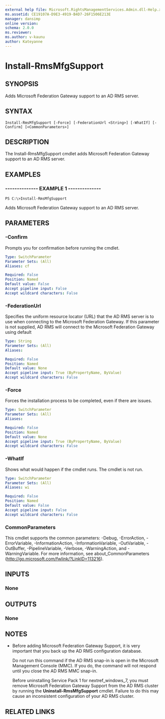 ```yaml
---
external help file: Microsoft.RightsManagementServices.Admin.dll-Help.xml
ms.assetid: CE19107A-D9E3-4919-B4D7-26F1506E213E
manager: dansimp
online version: 
schema: 2.0.0
ms.reviewer:
ms.author: v-kaunu
author: Kateyanne
---
```


# Install-RmsMfgSupport

## SYNOPSIS
Adds Microsoft Federation Gateway support to an AD RMS server.

## SYNTAX

```
Install-RmsMfgSupport [-Force] [-FederationUrl <String>] [-WhatIf] [-Confirm] [<CommonParameters>]
```

## DESCRIPTION
The Install-RmsMfgSupport cmdlet adds Microsoft Federation Gateway support to an AD RMS server.

## EXAMPLES

### --------------  EXAMPLE 1 --------------
```
PS C:\>Install-RmsMfgSupport
```

Adds Microsoft Federation Gateway support to an AD RMS server.

## PARAMETERS

### -Confirm
Prompts you for confirmation before running the cmdlet.

```yaml
Type: SwitchParameter
Parameter Sets: (All)
Aliases: cf

Required: False
Position: Named
Default value: False
Accept pipeline input: False
Accept wildcard characters: False
```

### -FederationUrl
Specifies the uniform resource locator (URL) that the AD RMS server is to use when connecting to the Microsoft Federation Gateway.
If this parameter is not supplied, AD RMS will connect to the Microsoft Federation Gateway using default

```yaml
Type: String
Parameter Sets: (All)
Aliases: 

Required: False
Position: Named
Default value: None
Accept pipeline input: True (ByPropertyName, ByValue)
Accept wildcard characters: False
```

### -Force
Forces the installation process to be completed, even if there are issues.

```yaml
Type: SwitchParameter
Parameter Sets: (All)
Aliases: 

Required: False
Position: Named
Default value: None
Accept pipeline input: True (ByPropertyName, ByValue)
Accept wildcard characters: False
```

### -WhatIf
Shows what would happen if the cmdlet runs.
The cmdlet is not run.

```yaml
Type: SwitchParameter
Parameter Sets: (All)
Aliases: wi

Required: False
Position: Named
Default value: False
Accept pipeline input: False
Accept wildcard characters: False
```

### CommonParameters
This cmdlet supports the common parameters: -Debug, -ErrorAction, -ErrorVariable, -InformationAction, -InformationVariable, -OutVariable, -OutBuffer, -PipelineVariable, -Verbose, -WarningAction, and -WarningVariable. For more information, see about_CommonParameters (http://go.microsoft.com/fwlink/?LinkID=113216).

## INPUTS

### None

## OUTPUTS

### None

## NOTES
* Before adding Microsoft Federation Gateway Support, it is very important that you back up the AD RMS configuration database.

  Do not run this command if the AD RMS snap-in is open in the Microsoft Management Console (MMC).
If you do, the command will not respond until you close the AD RMS MMC snap-in.

  Before uninstalling Service Pack 1 for nextref_windows_7, you must remove Microsoft Federation Gateway Support from the AD RMS cluster by running the **Uninstall-RmsMfgSupport** cmdlet.
Failure to do this may cause an inconsistent configuration of your AD RMS cluster.

## RELATED LINKS

